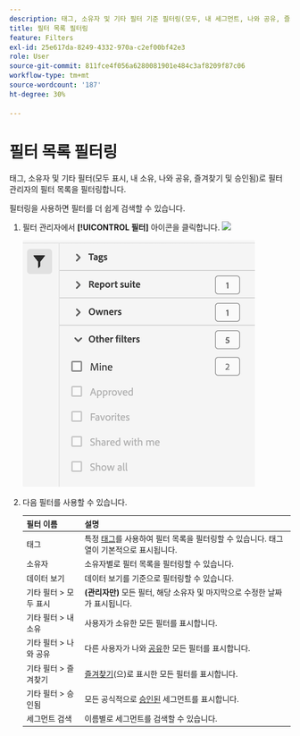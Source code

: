 ```yaml
---
description: 태그, 소유자 및 기타 필터 기준 필터링(모두, 내 세그먼트, 나와 공유, 즐겨찾기 및 승인됨 표시)
title: 필터 목록 필터링
feature: Filters
exl-id: 25e617da-8249-4332-970a-c2ef00bf42e3
role: User
source-git-commit: 811fce4f056a6280081901e484c3af8209f87c06
workflow-type: tm+mt
source-wordcount: '187'
ht-degree: 30%

---
```


# 필터 목록 필터링

태그, 소유자 및 기타 필터(모두 표시, 내 소유, 나와 공유, 즐겨찾기 및 승인됨)로 필터 관리자의 필터 목록을 필터링합니다.

필터링을 사용하면 필터를 더 쉽게 검색할 수 있습니다.

1. 필터 관리자에서 **[!UICONTROL 필터]** 아이콘을 클릭합니다. ![](https://spectrum.adobe.com/static/icons/workflow_18/Smock_Filter_18_N.svg)

   ![필터 아이콘과 사용 가능한 필터를 표시하는 필터 관리자](assets/filtering.png)

2. 다음 필터를 사용할 수 있습니다.

   | 필터 이름 | 설명 |
   |---|---|
   | 태그 | 특정 [태그](/help/components/filters/filters-tag.md)를 사용하여 필터 목록을 필터링할 수 있습니다. 태그 열이 기본적으로 표시됩니다. |
   | 소유자 | 소유자별로 필터 목록을 필터링할 수 있습니다. |
   | 데이터 보기 | 데이터 보기를 기준으로 필터링할 수 있습니다. |
   | 기타 필터 > 모두 표시 | **(관리자만)** 모든 필터, 해당 소유자 및 마지막으로 수정한 날짜가 표시됩니다. |
   | 기타 필터 > 내 소유 | 사용자가 소유한 모든 필터를 표시합니다. |
   | 기타 필터 > 나와 공유 | 다른 사용자가 나와 [공유](/help/components/filters/filters-share.md)한 모든 필터를 표시합니다. |
   | 기타 필터 > 즐겨찾기 | [즐겨찾기](/help/components/filters/filters-favorite.md)(으)로 표시한 모든 필터를 표시합니다. |
   | 기타 필터 > 승인됨 | 모든 공식적으로 [승인된](/help/components/filters/filters-approve.md) 세그먼트를 표시합니다. |
   | 세그먼트 검색 | 이름별로 세그먼트를 검색할 수 있습니다. |
